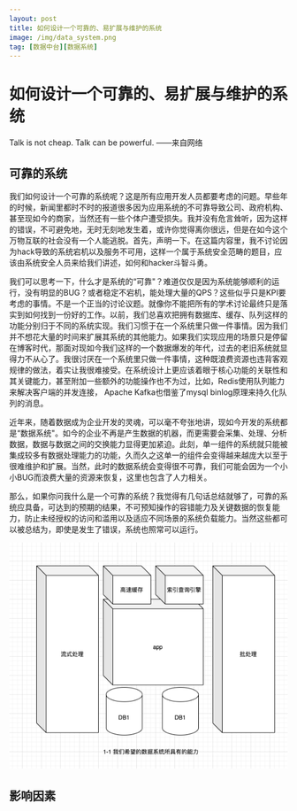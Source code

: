 ```yaml
---
layout: post
title: 如何设计一个可靠的、易扩展与维护的系统
image: /img/data_system.png
tag: [数据中台][数据系统]
---
```

# 如何设计一个可靠的、易扩展与维护的系统

Talk is not cheap. Talk can be powerful.    ——来自网络

## 可靠的系统

我们如何设计一个可靠的系统呢？这是所有应用开发人员都要考虑的问题。早些年的时候，新闻里都时不时的报道很多因为应用系统的不可靠导致公司、政府机构、甚至现如今的商家，当然还有一些个体户遭受损失。我并没有危言耸听，因为这样的错误，不可避免地，无时无刻地发生着，或许你觉得离你很远，但是在如今这个万物互联的社会没有一个人能逃脱。首先，声明一下。在这篇内容里，我不讨论因为hack导致的系统宕机以及服务不可用，这样一个属于系统安全范畴的题目，应该由系统安全人员来给我们讲述，如何和hacker斗智斗勇。

我们可以思考一下，什么才是系统的“可靠"？难道仅仅是因为系统能够顺利的运行，没有明显的BUG？或者稳定不宕机，能处理大量的QPS？这些似乎只是KPI要考虑的事情。不是一个正当的讨论议题。就像你不能把所有的学术讨论最终只是落实到如何找到一份好的工作。以前，我们总喜欢把拥有数据库、缓存、队列这样的功能分别归于不同的系统实现。我们习惯于在一个系统里只做一件事情。因为我们并不想花大量的时间来扩展其系统的其他能力。如果我们实现应用的场景只是停留在博客时代，那面对现如今我们这样的一个数据爆发的年代，过去的老旧系统就显得力不从心了。我很讨厌在一个系统里只做一件事情，这种既浪费资源也违背客观规律的做法，着实让我很难接受。在系统设计上更应该着眼于核心功能的关联性和其关键能力，甚至附加一些额外的功能操作也不为过，比如，Redis使用队列能力来解决客户端的并发连接， Apache Kafka也借鉴了mysql binlog原理来持久化队列的消息。

近年来，随着数据成为企业开发的灵魂，可以毫不夸张地讲，现如今开发的系统都是“数据系统"。如今的企业不再是产生数据的机器，而更需要会采集、处理、分析数据，数据与数据之间的交换能力显得更加紧迫。此刻，单一组件的系统就只能被集成较多有数据处理能力的功能，久而久之这单一的组件会变得越来越庞大以至于很难维护和扩展。当然，此时的数据系统会变得很不可靠，我们可能会因为一个小小BUG而浪费大量的资源来恢复，这里也包含了人力相关。

那么，如果你问我什么是一个可靠的系统？我觉得有几句话总结就够了，可靠的系统应具备，可达到的预期的结果，不可预知操作的容错能力及关键数据的恢复能力，防止未经授权的访问和滥用以及适应不同场景的系统负载能力。当然这些都可以被总结为，即使是发生了错误，系统也照常可以运行。

![我们希望数据系统具有的能力](/img/data_system.png)

## 影响因素
